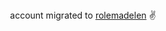 <div align="center">
account migrated to <a href="https://github.com/rolemadelen">rolemadelen</a> ✌️
</div>
